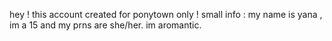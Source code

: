 hey ! this account created for ponytown only !
small info : my name is yana , im a 15 and my prns are she/her. im aromantic.
